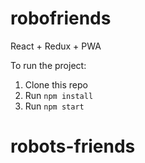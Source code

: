 # robofriends
React + Redux + PWA 

To run the project:

1. Clone this repo
2. Run `npm install`
3. Run `npm start`


# robots-friends
